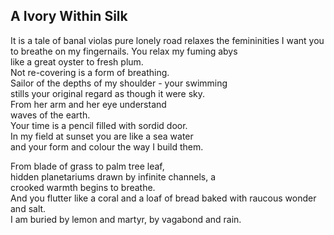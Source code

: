 A Ivory Within Silk
-------------------
It is a tale of banal violas pure lonely road relaxes the femininities I want you to breathe on my fingernails. You relax my fuming abys  
like a great oyster to fresh plum.  
Not re-covering is a form of breathing.  
Sailor of the depths of my shoulder - your swimming  
stills your original regard as though it were sky.  
From her arm and her eye understand  
waves of the earth.  
Your time is a pencil filled with sordid door.  
In my field at sunset you are like a sea water  
and your form and colour the way I build them.  
  
From blade of grass to palm tree leaf,  
hidden planetariums drawn by infinite channels, a  
crooked warmth begins to breathe.  
And you flutter like a coral and a loaf of bread baked with raucous wonder and salt.  
I am buried by lemon and martyr, by vagabond and rain.  
